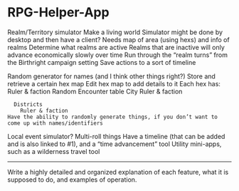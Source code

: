 # RPG-Helper-App

Realm/Territory simulator
  Make a living world
  Simulator might be done by desktop and then have a client?
    Needs map of area (using hexs) and info of realms
    Determine what realms are active
      Realms that are inactive will only advance economically slowly over time
    Run through the “realm turns” from the Birthright campaign setting
    Save actions to a sort of timeline
   

Random generator for names (and I think other things right?)
  Store and retrieve a certain hex map
  Edit hex map to add details to it
    Each hex has:
    Ruler & faction
      Random Encounter table
      City
      Ruler & faction
      
      Districts
        Ruler & faction
    Have the ability to randomly generate things, if you don’t want to come up with names/identifiers

Local event simulator?
  Multi-roll things
    Have a timeline (that can be added and is also linked to #1), and a “time advancement” tool
    Utility mini-apps, such as a wilderness travel tool


***
Write a highly detailed and organized explanation of each feature, what it is supposed to do, and examples of operation. 
